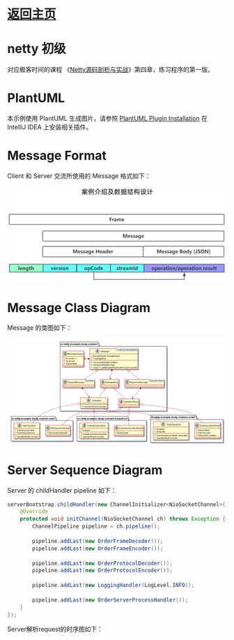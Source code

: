 # [返回主页](../index.md)



# netty 初级

对应极客时间的课程 《[Netty源码剖析与实战](https://time.geekbang.org/course/intro/100036701)》第四章，练习程序的第一版。



# PlantUML

本示例使用 PlantUML 生成图片，请参照 [PlantUML Plugin Installation](PlantUML.md) 在 IntelliJ IDEA 上安装相关插件。



# Message Format

Client 和 Server 交流所使用的 Message 格式如下：

![Message Format](assets/images/data-structure.png)



# Message Class Diagram

Message 的类图如下：

![Message Family Class Diagram](assets/uml/message-family-class-diagram.png)



# Server Sequence Diagram

Server 的 childHandler pipeline 如下：

```java
serverBootstrap.childHandler(new ChannelInitializer<NioSocketChannel>() {
    @Override
    protected void initChannel(NioSocketChannel ch) throws Exception {
        ChannelPipeline pipeline = ch.pipeline();

        pipeline.addLast(new OrderFrameDecoder());
        pipeline.addLast(new OrderFrameEncoder());

        pipeline.addLast(new OrderProtocolDecoder());
        pipeline.addLast(new OrderProtocolEncoder());

        pipeline.addLast(new LoggingHandler(LogLevel.INFO));

        pipeline.addLast(new OrderServerProcessHandler());
    }
});
```

Server解析request的时序图如下：

